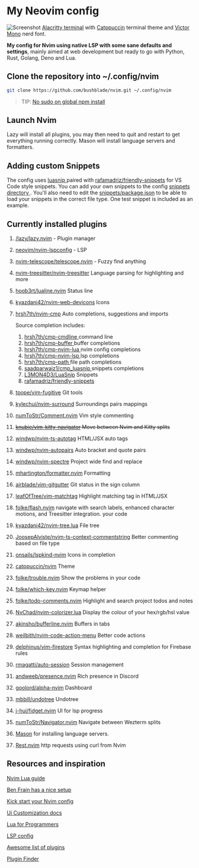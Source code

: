 # My Neovim config

![Screenshot](https://res.cloudinary.com/bushblade/image/upload/w_1000/catppuccin.webp)
[Alacritty terminal](https://github.com/alacritty/alacritty) with [Catppuccin](https://github.com/catppuccin/nvim) terminal theme and [Victor Mono](https://github.com/ryanoasis/nerd-fonts/tree/master/patched-fonts/VictorMono) nerd font.

**My config for Nvim using native LSP with some sane defaults and settings**, mainly
aimed at web development but ready to go with Python, Rust, Golang, Deno and Lua.

## Clone the repository into ~/.config/nvim

```bash
git clone https://github.com/bushblade/nvim.git ~/.config/nvim
```

> TIP: [No sudo on global npm install](https://github.com/sindresorhus/guides/blob/main/npm-global-without-sudo.md)

## Launch Nvim

Lazy will install all plugins, you may then need to quit and restart to get
everything running correctly.
Mason will install language servers and formatters.

## Adding custom Snippets

The config uses [ luasnip ](https://github.com/saadparwaiz1/cmp_luasnip) paired
with [rafamadriz/friendly-snippets](https://github.com/rafamadriz/friendly-snippets) for VS Code style snippets.
You can add your own snippets to the config [ snippets directory ](./snippets).
You'll also need to edit the [snippets/package.json](./snippets/package.json) to
be able to load your snippets in the correct file type.
One test snippet is included as an example.

## Currently installed plugins

1. [/lazy/lazy.nvim](https://github.com/folke/lazy.nvim.git) - Plugin manager
2. [neovim/nvim-lspconfig](https://github.com/neovim/nvim-lspconfig) - LSP
3. [nvim-telescope/telescope.nvim](https://github.com/nvim-telescope/telescope.nvim) - Fuzzy find anything
4. [nvim-treesitter/nvim-treesitter](https://github.com/nvim-treesitter/nvim-treesitter) Language parsing for highlighting and more
5. [hoob3rt/lualine.nvim](https://github.com/hoob3rt/lualine.nvim) Status line
6. [kyazdani42/nvim-web-devicons](https://github.com/kyazdani42/nvim-web-devicons) Icons
7. [hrsh7th/nvim-cmp](https://github.com/hrsh7th/nvim-cmp) Auto completions, suggestions and imports

   Source completion includes:

   1. [ hrsh7th/cmp-cmdline ](https://github.com/hrsh7th/cmp-cmdline) command line
   2. [ hrsh7th/cmp-buffer ](https://github.com/hrsh7th/cmp-buffer) buffer completions
   3. [ hrsh7th/cmp-nvim-lua ](https://github.com/hrsh7th/cmp-nvim-lua) nvim config completions
   4. [ hrsh7th/cmp-nvim-lsp ](https://github.com/hrsh7th/cmp-nvim-lsp) lsp completions
   5. [ hrsh7th/cmp-path ](https://github.com/hrsh7th/cmp-path) file path completions
   6. [ saadparwaiz1/cmp_luasnip ](https://github.com/saadparwaiz1/cmp_luasnip) snippets completions
   7. [L3MON4D3/LuaSnip](https://github.com/L3MON4D3/LuaSnip) Snippets
   8. [rafamadriz/friendly-snippets](https://github.com/rafamadriz/friendly-snippets)

8. [tpope/vim-fugitive](https://github.com/tpope/vim-fugitive) Git tools
9. [kylechui/nvim-surround](https://github.com/kylechui/nvim-surround) Surroundings
   pairs mappings
10. [numToStr/Comment.nvim](https://github.com/numToStr/Comment.nvim) Vim style
    commenting
11. ~~[knubie/vim-kitty-navigator](https://github.com/knubie/vim-kitty-navigator)
    Move between Nvim and Kitty splits~~
12. [windwp/nvim-ts-autotag](https://github.com/windwp/nvim-ts-autotag) HTML/JSX
    auto tags
13. [windwp/nvim-autopairs](https://github.com/windwp/nvim-autopairs) Auto bracket
    and quote pairs
14. [windwp/nvim-spectre](https://github.com/windwp/nvim-spectre) Project wide
    find and replace
15. [mhartington/formatter.nvim](https://github.com/mhartington/formatter.nvim)
    Formatting
16. [airblade/vim-gitgutter](https://github.com/airblade/vim-gitgutter) Git status
    in the sign column
17. [leafOfTree/vim-matchtag](https://github.com/leafOfTree/vim-matchtag)
    Highlight matching tag in HTML/JSX
18. [folke/flash.nvim](https://github.com/folke/flash.nvim) navigate with search labels, enhanced character motions, and Treesitter integration.
    your code
19. [kyazdani42/nvim-tree.lua](https://github.com/kyazdani42/nvim-tree.lua) File
    tree
20. [JoosepAlviste/nvim-ts-context-commentstring](https://github.com/JoosepAlviste/nvim-ts-context-commentstring) Better commenting based on file type
21. [onsails/lspkind-nvim](https://github.com/onsails/lspkind-nvim) Icons in
    completion
22. [catppuccin/nvim](https://github.com/catppuccin/nvim) Theme
23. [folke/trouble.nvim](https://github.com/folke/trouble.nvim) Show the problems
    in your code
24. [folke/which-key.nvim](https://github.com/folke/which-key.nvim) Keymap helper
25. [folke/todo-comments.nvim](https://github.com/folke/todo-comments.nvim)
    Highlight and search project todos and notes
26. [NvChad/nvim-colorizer.lua](https://github.com/NvChad/nvim-colorizer.lua)
    Display the colour of your hex/rgb/hsl value
27. [akinsho/bufferline.nvim](https://github.com/akinsho/bufferline.nvim) Buffers
    in tabs
28. [weilbith/nvim-code-action-menu](https://github.com/weilbith/nvim-code-action-menu) Better code actions
29. [delphinus/vim-firestore](https://github.com/delphinus/vim-firestore) Syntax
    highlighting and completion for Firebase rules
30. [rmagatti/auto-session](https://github.com/rmagatti/auto-session) Session
    management
31. [andweeb/presence.nvim](https://github.com/andweeb/presence.nvim) Rich
    presence in Discord
32. [goolord/alpha-nvim](https://github.com/goolord/alpha-nvim) Dashboard
33. [mbbill/undotree](https://github.com/mbbill/undotree) Undotree
34. [j-hui/fidget.nvim](https://github.com/j-hui/fidget.nvim,) UI for lsp
    progress
35. [numToStr/Navigator.nvim](https://github.com/numToStr/Navigator.nvim)
    Navigate between Wezterm splits
36. [Mason](https://github.com/williamboman/mason.nvim) for installing language
    servers.
37. [Rest.nvim](https://github.com/rest-nvim/rest.nvim) http requests using curl
    from Nvim

## Resources and inspiration

[Nvim Lua guide](https://github.com/nanotee/nvim-lua-guide)

[Ben Frain has a nice setup](https://gist.github.com/benfrain/97f2b91087121b2d4ba0dcc4202d252f)

[Kick start your Nvim config](https://github.com/nvim-lua/kickstart.nvim)

[Ui Customization docs](https://github.com/neovim/nvim-lspconfig/wiki/UI-customization#change-diagnostic-symbols-in-the-sign-column-gutter)

[Lua for Programmers](https://ebens.me/post/lua-for-programmers-part-1/)

[LSP config](https://github.com/neovim/nvim-lspconfig/blob/master/doc/server_configurations.md)

[Awesome list of plugins](https://github.com/rockerBOO/awesome-neovim)

[Plugin Finder](https://neovimcraft.com/)
